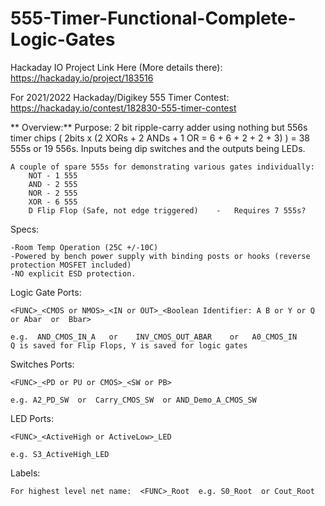 # 555-Timer-Functional-Complete-Logic-Gates


Hackaday IO Project Link Here (More details there): https://hackaday.io/project/183516 

For 2021/2022 Hackaday/Digikey 555 Timer Contest: https://hackaday.io/contest/182830-555-timer-contest

**
Overview:**
Purpose: 2 bit ripple-carry adder using nothing but 556s timer chips ( 2bits x (2 XORs + 2 ANDs + 1 OR = 6 + 6 + 2 + 2 + 3) ) = 38 555s or 19 556s. Inputs being dip switches and the outputs being LEDs. 

	A couple of spare 555s for demonstrating various gates individually:
		NOT - 1 555
		AND - 2 555
		NOR - 2 555
		XOR - 6 555
		D Flip Flop (Safe, not edge triggered)    -   Requires 7 555s?

Specs:

	-Room Temp Operation (25C +/-10C) 
	-Powered by bench power supply with binding posts or hooks (reverse protection MOSFET included)
	-NO explicit ESD protection.


Logic Gate Ports:

	<FUNC>_<CMOS or NMOS>_<IN or OUT>_<Boolean Identifier: A B or Y or Q  or Abar  or  Bbar>   
	
	e.g.  AND_CMOS_IN_A   or    INV_CMOS_OUT_ABAR    or   A0_CMOS_IN
	Q is saved for Flip Flops, Y is saved for logic gates


Switches Ports:

	<FUNC>_<PD or PU or CMOS>_<SW or PB>

	e.g. A2_PD_SW  or  Carry_CMOS_SW  or AND_Demo_A_CMOS_SW

LED Ports:

	<FUNC>_<ActiveHigh or ActiveLow>_LED

	e.g. S3_ActiveHigh_LED

Labels:

	For highest level net name:  <FUNC>_Root  e.g. S0_Root  or Cout_Root
